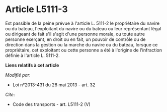 # Article L5111-3

Est passible de la peine prévue à l'article L. 5111-2 le propriétaire du navire ou du bateau, l'exploitant du navire ou du
bateau ou leur représentant légal ou dirigeant de fait s'il s'agit d'une personne morale, ou toute autre personne exerçant,
en droit ou en fait, un pouvoir de contrôle ou de direction dans la gestion ou la marche du navire ou du bateau, lorsque ce
propriétaire, cet exploitant ou cette personne a été à l'origine de l'infraction définie à l'article L. 5111-2.

**Liens relatifs à cet article**

_Modifié par_:

  - Loi n°2013-431 du 28 mai 2013 - art. 32

_Cite_:

  - Code des transports - art. L5111-2 (V)
